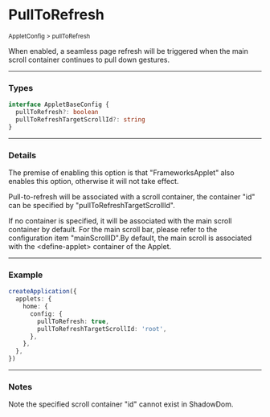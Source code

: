 # PullToRefresh

<small>AppletConfig > pullToRefresh</small>

When enabled, a seamless page refresh will be triggered when the main scroll container continues to pull down gestures.

---

<h3>Types</h3>

```ts
interface AppletBaseConfig {
  pullToRefresh?: boolean
  pullToRefreshTargetScrollId?: string
}
```

---

<h3>Details</h3>

The premise of enabling this option is that "FrameworksApplet" also enables this option, otherwise it will not take effect.

Pull-to-refresh will be associated with a scroll container, the container "id" can be specified by "pullToRefreshTargetScrollId".

If no container is specified, it will be associated with the main scroll container by default. For the main scroll bar, please refer to the configuration item "mainScrollID".By default, the main scroll is associated with the &lt;define-applet> container of the Applet.

---

<h3>Example</h3>

```ts
createApplication({
  applets: {
    home: {
      config: {
        pullToRefresh: true,
        pullToRefreshTargetScrollId: 'root',
      },
    },
  },
})
```

---

<h3>Notes</h3>

Note the specified scroll container "id" cannot exist in ShadowDom.

